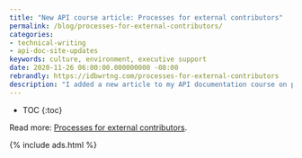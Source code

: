 ```yaml
---
title: "New API course article: Processes for external contributors"
permalink: /blog/processes-for-external-contributors/
categories:
- technical-writing
- api-doc-site-updates
keywords: culture, environment, executive support
date: 2020-11-26 06:00:00.000000000 -08:00
rebrandly: https://idbwrtng.com/processes-for-external-contributors
description: "I added a new article to my API documentation course on processes for external contributors. One of the main advantages of a version-control-based system, especially using open-source technologies, is the promise of collaboration. Not just collaboration with your immediate team, but scaling beyond your team to also include other contributors within your organization and even contributors from the community. Many people embrace docs-as-code with the hope and expectation that many engineers will contribute to the docs. In this section, I cover processes to consider when external contributors (external to your team, not necessarily external to the company) write content."
---
```


* TOC
{:toc}

Read more: [Processes for external contributors](/learnapidoc/docapis_processes_for_external_contributors.html).

{% include ads.html %}

